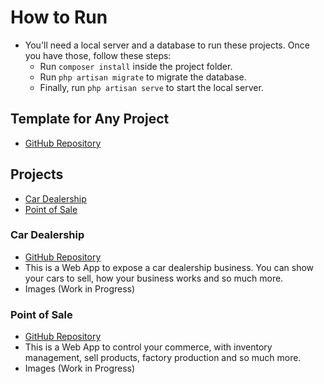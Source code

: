 # How to Run
- You'll need a local server and a database to run these projects. Once you have those, follow these steps:
  - Run `composer install` inside the project folder.
  - Run `php artisan migrate` to migrate the database.
  - Finally, run `php artisan serve` to start the local server.

## Template for Any Project
- [GitHub Repository](https://github.com/WellyngtonMolinari/laravelTemplate)

## Projects
- [Car Dealership](#car-dealership)
- [Point of Sale](#point-of-sale)

### Car Dealership
- [GitHub Repository](https://github.com/WellyngtonMolinari/laravel-car-dealership)
- This is a Web App to expose a car dealership business. You can show your cars to sell, how your business works and so much more.
- Images (Work in Progress)

### Point of Sale
- [GitHub Repository](https://github.com/WellyngtonMolinari/laravel-point-of-sale)
- This is a Web App to control your commerce, with inventory management, sell products, factory production and so much more.
- Images (Work in Progress)
